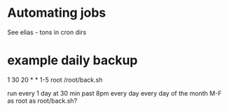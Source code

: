 # Automating jobs

See elias - tons in cron dirs

# example daily backup

1 30 20 * * 1-5 root /root/back.sh

run every 1 day
at 30 min past
8pm
every day
every day of the month
M-F
as root
as root/back.sh?